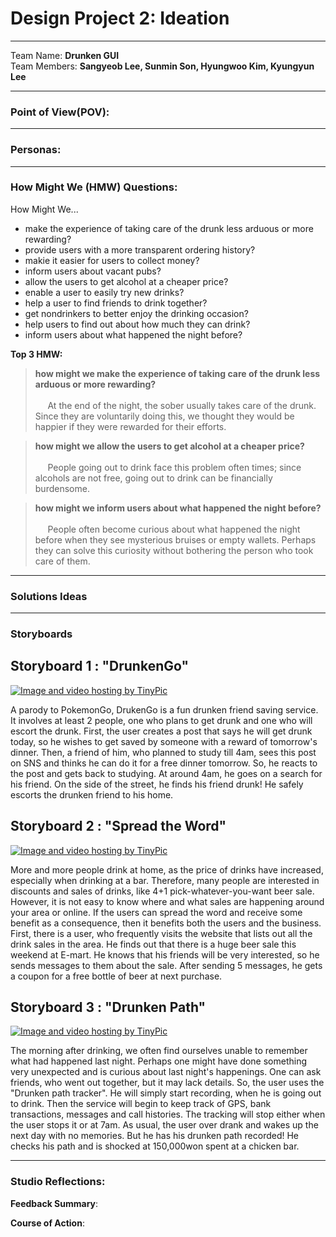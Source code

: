 Design Project 2: Ideation
===================
----------
Team Name: **Drunken GUI** <br />
Team Members: **Sangyeob Lee, Sunmin Son, Hyungwoo Kim, Kyungyun Lee**

----------

### **Point of View(POV):**


-----------
### **Personas:**


-----------
### **How Might We (HMW) Questions:**

How Might We...<br />

+ make the experience of taking care of the drunk less arduous or more rewarding?
+ provide users with a more transparent ordering history?
+ makie it easier for users to collect money?
+ inform users about vacant pubs?
+ allow the users to get alcohol at a cheaper price?
+ enable a user to easily try new drinks?
+ help a user to find friends to drink together?
+ get nondrinkers to better enjoy the drinking occasion?
+ help users to find out about how much they can drink?
+ inform users about what happened the night before?

**Top 3 HMW:**
> **how might we make the experience of taking care of the drunk less arduous or more rewarding?** <br /><br />
> &nbsp;&nbsp;&nbsp;&nbsp; At the end of the night, the sober usually takes care of the drunk. Since they are voluntarily doing this, we thought they would be happier if they were rewarded for their efforts.

> **how might we allow the users to get alcohol at a cheaper price?** <br /><br />
> &nbsp;&nbsp;&nbsp;&nbsp; People going out to drink face this problem often times; since alcohols are not free, going out to drink can be financially burdensome. 

> **how might we inform users about what happened the night before?** <br /><br />
> &nbsp;&nbsp;&nbsp;&nbsp; People often become curious about what happened the night before when they see mysterious bruises or empty wallets. Perhaps they can solve this curiosity without bothering the person who took care of them.

-----------
### **Solutions Ideas**


-----------
### **Storyboards**
## Storyboard 1 : "DrunkenGo"

<a href="http://tinypic.com?ref=33fgbbb" target="_blank"><img src="http://i63.tinypic.com/33fgbbb.jpg" border="0" alt="Image and video hosting by TinyPic"></a>

A parody to PokemonGo, DrukenGo is a fun drunken friend saving service. It involves at least 2 people, one who plans to get drunk and one who will escort the drunk. First, the user creates a post that says he will get drunk today, so he wishes to get saved by someone with a reward of tomorrow's dinner. Then, a friend of him, who planned to study till 4am,  sees this post on SNS and thinks he can do it for a free dinner tomorrow. So, he reacts to the post and gets back to studying. At around 4am, he goes on a search for his friend. On the side of the street, he finds his friend drunk! He safely escorts the drunken friend to his home.

## Storyboard 2 : "Spread the Word"

<a href="http://tinypic.com?ref=2ziwj7n" target="_blank"><img src="http://i66.tinypic.com/2ziwj7n.jpg" border="0" alt="Image and video hosting by TinyPic"></a>

More and more people drink at home, as the price of drinks have increased, especially when drinking at a bar. Therefore, many people are interested in discounts and sales of drinks, like 4+1 pick-whatever-you-want beer sale. However, it is not easy to know where and what sales are happening around your area or online. If the users can spread the word and receive some benefit as a consequence, then it benefits both the users and the business. First, there is a user, who frequently visits the website that lists out all the drink sales in the area. He finds out that there is a huge beer sale this weekend at E-mart. He knows that his friends will be very interested, so he sends messages to them about the sale. After sending 5 messages, he gets a coupon for a free bottle of beer at next purchase.

## Storyboard 3 : "Drunken Path"

<a href="http://tinypic.com?ref=15nt3qe" target="_blank"><img src="http://i65.tinypic.com/15nt3qe.jpg" border="0" alt="Image and video hosting by TinyPic"></a>

The morning after drinking, we often find ourselves unable to remember what had happened last night. Perhaps one might have done something very unexpected and is curious about last night's happenings. One can ask friends, who went out together, but it may lack details. So, the user uses the "Drunken path tracker". He will simply start recording, when he is going out to drink. Then the service will begin to keep track of GPS, bank transactions, messages and call histories. The tracking will stop either when the user stops it or at 7am. As usual, the user over drank and wakes up the next day with no memories. But he has his drunken path recorded! He checks his path and is shocked at 150,000won spent at a chicken bar.


-----------

### **Studio Reflections:** 

**Feedback Summary**: 
 
**Course of Action**: 
